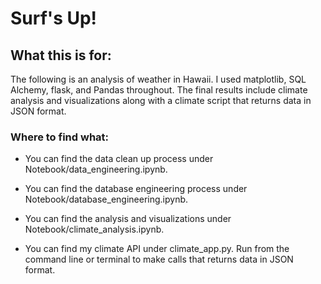 # Surf's Up!


## What this is for:
The following is an analysis of weather in Hawaii. I used matplotlib, SQL Alchemy, flask, and Pandas throughout. The final results include climate analysis and visualizations along with a climate script that returns data in JSON format.


### Where to find what:
- You can find the data clean up process under Notebook/data_engineering.ipynb.

- You can find the database engineering process under Notebook/database_engineering.ipynb.

- You can find the analysis and visualizations under Notebook/climate_analysis.ipynb.

- You can find my climate API under climate_app.py. Run from the command line or terminal to make calls that returns data in JSON format.
